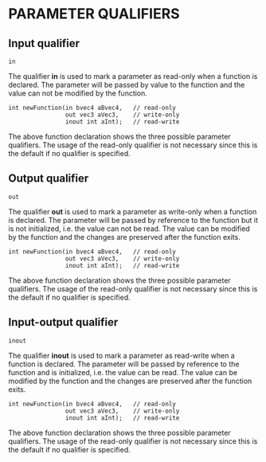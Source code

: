 

# PARAMETER QUALIFIERS



## Input qualifier

    in

The qualifier **in** is used to mark a parameter as read-only when a function is declared. The parameter will be passed by value to the function and the value can not be modified by the function.

    int newFunction(in bvec4 aBvec4,   // read-only 
                    out vec3 aVec3,    // write-only
                    inout int aInt);   // read-write

The above function declaration shows the three possible parameter qualifiers. The usage of the read-only qualifier is not necessary since this is the default if no qualifier is specified.



## Output qualifier

    out

The qualifier **out** is used to mark a parameter as write-only when a function is declared. The parameter will be passed by reference to the function but it is not initialized, i.e. the value can not be read. The value can be modified by the function and the changes are preserved after the function exits.

    int newFunction(in bvec4 aBvec4,   // read-only 
                    out vec3 aVec3,    // write-only
                    inout int aInt);   // read-write

The above function declaration shows the three possible parameter qualifiers. The usage of the read-only qualifier is not necessary since this is the default if no qualifier is specified.

## Input-output qualifier

    inout

The qualifier **inout** is used to mark a parameter as read-write when a function is declared. The parameter will be passed by reference to the function and is initialized, i.e. the value can be read. The value can be modified by the function and the changes are preserved after the function exits.

    int newFunction(in bvec4 aBvec4,   // read-only 
                    out vec3 aVec3,    // write-only
                    inout int aInt);   // read-write

The above function declaration shows the three possible parameter qualifiers. The usage of the read-only qualifier is not necessary since this is the default if no qualifier is specified.
